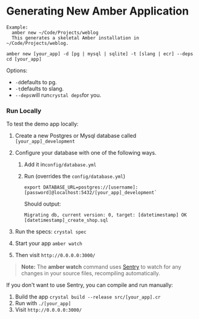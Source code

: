 # Generating New Amber Application

```
Example:
  amber new ~/Code/Projects/weblog
  This generates a skeletal Amber installation in ~/Code/Projects/weblog.
  
amber new [your_app] -d [pg | mysql | sqlite] -t [slang | ecr] --deps 
cd [your_app]
```

Options:
- `-d`defaults to pg.
- `-t`defaults to slang.
- `--deps`will run`crystal deps`for you.

### Run Locally

To test the demo app locally:

1. Create a new Postgres or Mysql database called
   `[your_app]_development`
2. Configure your database with one of the following ways.

   1. Add it in`config/database.yml`

   2. Run (overrides the `config/database.yml`)
   
      ```
      export DATABASE_URL=postgres://[username]:[password]@localhost:5432/[your_app]_development`
      ```

      Should output:

      ```
      Migrating db, current version: 0, target: [datetimestamp] OK [datetimestamp]_create_shop.sql
      ```

3. Run the specs: `crystal spec`

4. Start your app `amber watch`

5. Then visit `http://0.0.0.0:3000/`

> **Note:** The **amber watch** command uses [Sentry](https://github.com/samueleaton/sentry) to watch for any changes in your source files, recompiling automatically.

If you don't want to use Sentry, you can compile and run manually:

1. Build the app `crystal build --release src/[your_app].cr`
2. Run with `./[your_app]`
3. Visit `http://0.0.0.0:3000/`



